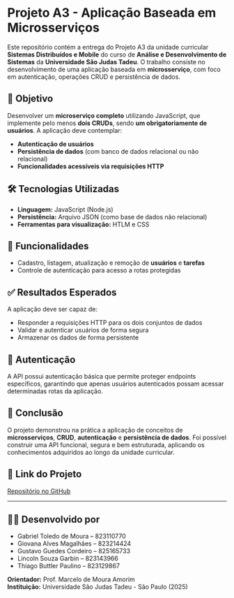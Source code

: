 # Projeto A3 - Aplicação Baseada em Microsserviços

Este repositório contém a entrega do Projeto A3 da unidade curricular **Sistemas Distribuídos e Mobile** do curso de **Análise e Desenvolvimento de Sistemas** da **Universidade São Judas Tadeu**. O trabalho consiste no desenvolvimento de uma aplicação baseada em **microsserviço**, com foco em autenticação, operações CRUD e persistência de dados.

## 🎯 Objetivo

Desenvolver um **microserviço completo** utilizando JavaScript, que implemente pelo menos **dois CRUDs**, sendo **um obrigatoriamente de usuários**. A aplicação deve contemplar:

- **Autenticação de usuários**
- **Persistência de dados** (com banco de dados relacional ou não relacional)
- **Funcionalidades acessíveis via requisições HTTP**

## 🛠️ Tecnologias Utilizadas

- **Linguagem:** JavaScript (Node.js)
- **Persistência:** Arquivo JSON (como base de dados não relacional)
- **Ferramentas para visualização:** HTLM e CSS

## 📄 Funcionalidades

- Cadastro, listagem, atualização e remoção de **usuários** e **tarefas**
- Controle de autenticação para acesso a rotas protegidas

## ✅ Resultados Esperados

A aplicação deve ser capaz de:

- Responder a requisições HTTP para os dois conjuntos de dados
- Validar e autenticar usuários de forma segura
- Armazenar os dados de forma persistente

## 🔐 Autenticação

A API possui autenticação básica que permite proteger endpoints específicos, garantindo que apenas usuários autenticados possam acessar determinadas rotas da aplicação.

## 🧠 Conclusão

O projeto demonstrou na prática a aplicação de conceitos de **microsserviços**, **CRUD**, **autenticação** e **persistência de dados**. Foi possível construir uma API funcional, segura e bem estruturada, aplicando os conhecimentos adquiridos ao longo da unidade curricular.

## 🔗 Link do Projeto

[Repositório no GitHub](https://github.com/thiagobuttler/ProjetoA3_SistemasDistribuidos)

---

## 👨‍💻 Desenvolvido por

- Gabriel Toledo de Moura – 823110770  
- Giovana Alves Magalhães – 823214424  
- Gustavo Guedes Cordeiro – 825165733  
- Lincoln Souza Garbin – 823143966  
- Thiago Buttler Paulino – 823129867  

**Orientador:** Prof. Marcelo de Moura Amorim  
**Instituição:** Universidade São Judas Tadeu - São Paulo (2025)